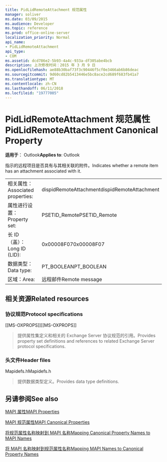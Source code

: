 ```yaml
---
title: PidLidRemoteAttachment 规范属性
manager: soliver
ms.date: 03/09/2015
ms.audience: Developer
ms.topic: reference
ms.prod: office-online-server
localization_priority: Normal
api_name:
- PidLidRemoteAttachment
api_type:
- COM
ms.assetid: dcd786e2-5b93-4a4c-933a-df305abe4bcb
description: 上次修改时间：2015 年 3 月 9 日
ms.openlocfilehash: ae88b30baf73f3c90446f5cf0e3466ab6b86deac
ms.sourcegitcommit: 9d60cd82b5413446e5bc8ace2cd689f683fb41a7
ms.translationtype: MT
ms.contentlocale: zh-CN
ms.lasthandoff: 06/11/2018
ms.locfileid: "19777005"
---
```

# <a name="pidlidremoteattachment-canonical-property"></a><span data-ttu-id="d75ee-103">PidLidRemoteAttachment 规范属性</span><span class="sxs-lookup"><span data-stu-id="d75ee-103">PidLidRemoteAttachment Canonical Property</span></span>

  
  
<span data-ttu-id="d75ee-104">**适用于**： Outlook</span><span class="sxs-lookup"><span data-stu-id="d75ee-104">**Applies to**: Outlook</span></span> 
  
<span data-ttu-id="d75ee-105">指示的远程项目是否具有与其相关联的附件。</span><span class="sxs-lookup"><span data-stu-id="d75ee-105">Indicates whether a remote item has an attachment associated with it.</span></span>
  
|||
|:-----|:-----|
|<span data-ttu-id="d75ee-106">相关属性：</span><span class="sxs-lookup"><span data-stu-id="d75ee-106">Associated properties:</span></span>  <br/> |<span data-ttu-id="d75ee-107">dispidRemoteAttachment</span><span class="sxs-lookup"><span data-stu-id="d75ee-107">dispidRemoteAttachment</span></span>  <br/> |
|<span data-ttu-id="d75ee-108">属性进行设置：</span><span class="sxs-lookup"><span data-stu-id="d75ee-108">Property set:</span></span>  <br/> |<span data-ttu-id="d75ee-109">PSETID_Remote</span><span class="sxs-lookup"><span data-stu-id="d75ee-109">PSETID_Remote</span></span>  <br/> |
|<span data-ttu-id="d75ee-110">长 ID （盖）：</span><span class="sxs-lookup"><span data-stu-id="d75ee-110">Long ID (LID):</span></span>  <br/> |<span data-ttu-id="d75ee-111">0x00008F07</span><span class="sxs-lookup"><span data-stu-id="d75ee-111">0x00008F07</span></span>  <br/> |
|<span data-ttu-id="d75ee-112">数据类型：</span><span class="sxs-lookup"><span data-stu-id="d75ee-112">Data type:</span></span>  <br/> |<span data-ttu-id="d75ee-113">PT_BOOLEAN</span><span class="sxs-lookup"><span data-stu-id="d75ee-113">PT_BOOLEAN</span></span>  <br/> |
|<span data-ttu-id="d75ee-114">区域：</span><span class="sxs-lookup"><span data-stu-id="d75ee-114">Area:</span></span>  <br/> |<span data-ttu-id="d75ee-115">远程邮件</span><span class="sxs-lookup"><span data-stu-id="d75ee-115">Remote message</span></span>  <br/> |
   
## <a name="related-resources"></a><span data-ttu-id="d75ee-116">相关资源</span><span class="sxs-lookup"><span data-stu-id="d75ee-116">Related resources</span></span>

### <a name="protocol-specifications"></a><span data-ttu-id="d75ee-117">协议规范</span><span class="sxs-lookup"><span data-stu-id="d75ee-117">Protocol specifications</span></span>

<span data-ttu-id="d75ee-118">[[MS-OXPROPS]]</span><span class="sxs-lookup"><span data-stu-id="d75ee-118">[[MS-OXPROPS]]</span></span> 
  
> <span data-ttu-id="d75ee-119">提供属性集定义和相关的 Exchange Server 协议规范的引用。</span><span class="sxs-lookup"><span data-stu-id="d75ee-119">Provides property set definitions and references to related Exchange Server protocol specifications.</span></span>
    
### <a name="header-files"></a><span data-ttu-id="d75ee-120">头文件</span><span class="sxs-lookup"><span data-stu-id="d75ee-120">Header files</span></span>

<span data-ttu-id="d75ee-121">Mapidefs.h</span><span class="sxs-lookup"><span data-stu-id="d75ee-121">Mapidefs.h</span></span>
  
> <span data-ttu-id="d75ee-122">提供数据类型定义。</span><span class="sxs-lookup"><span data-stu-id="d75ee-122">Provides data type definitions.</span></span>
    
## <a name="see-also"></a><span data-ttu-id="d75ee-123">另请参阅</span><span class="sxs-lookup"><span data-stu-id="d75ee-123">See also</span></span>



[<span data-ttu-id="d75ee-124">MAPI 属性</span><span class="sxs-lookup"><span data-stu-id="d75ee-124">MAPI Properties</span></span>](mapi-properties.md)
  
[<span data-ttu-id="d75ee-125">MAPI 规范属性</span><span class="sxs-lookup"><span data-stu-id="d75ee-125">MAPI Canonical Properties</span></span>](mapi-canonical-properties.md)
  
[<span data-ttu-id="d75ee-126">将规范属性名称映射到 MAPI 名称</span><span class="sxs-lookup"><span data-stu-id="d75ee-126">Mapping Canonical Property Names to MAPI Names</span></span>](mapping-canonical-property-names-to-mapi-names.md)
  
[<span data-ttu-id="d75ee-127">将 MAPI 名称映射到规范属性名称</span><span class="sxs-lookup"><span data-stu-id="d75ee-127">Mapping MAPI Names to Canonical Property Names</span></span>](mapping-mapi-names-to-canonical-property-names.md)

